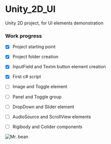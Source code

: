 # Unity_2D_UI
Unity 2D project, for UI elements demonstration

### Work progress
- [x] Project starting point
- [x] Project folder creation
- [x] InputField and Textm button element creation
- [x] First c# script
- [ ] Image and Toggle element
- [ ] Panel and Toggle group
- [ ] DropDown and Slider element
- [ ] AudioSource and ScrollView elements
- [ ] Rigibody and Colider components

      
![Mr. bean](https://th.bing.com/th/id/OIP.Z2_5btI6r--zidbP0gH-MQHaKL?rs=1&pid=ImgDetMain)
